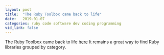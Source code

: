 ```yaml
---
layout: post
title:  "The Ruby Toolbox came back to life"
date:   2019-01-07
categories: ruby code software dev coding programming
vid_link: false
---
```


The Ruby Toolbox came back to life [here] It remains a great way to find Ruby libraries grouped by category.


[here]: //www.ruby-toolbox.com/